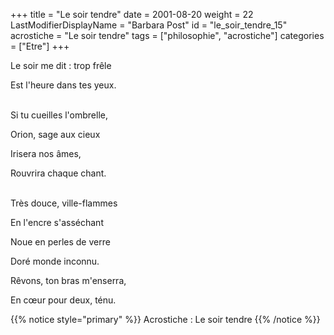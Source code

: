 +++
title = "Le soir tendre"
date = 2001-08-20
weight = 22
LastModifierDisplayName = "Barbara Post"
id = "le_soir_tendre_15"
acrostiche = "Le soir tendre"
tags = ["philosophie", "acrostiche"]
categories = ["Etre"]
+++

Le soir me dit : trop frêle

Est l'heure dans tes yeux.

 \
Si tu cueilles l'ombrelle,

Orion, sage aux cieux

Irisera nos âmes,

Rouvrira chaque chant.

 \
Très douce, ville-flammes

En l'encre s'asséchant

Noue en perles de verre

Doré monde inconnu.

Rêvons, ton bras m'enserra,

En cœur pour deux, ténu.

{{% notice style="primary" %}}
Acrostiche : Le soir tendre
{{% /notice %}}
